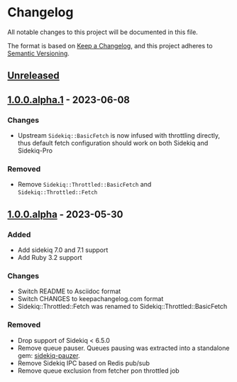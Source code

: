 # Changelog

All notable changes to this project will be documented in this file.

The format is based on [Keep a Changelog](https://keepachangelog.com/en/1.1.0/),
and this project adheres to [Semantic Versioning](https://semver.org/spec/v2.0.0.html).


## [Unreleased]


## [1.0.0.alpha.1] - 2023-06-08

### Changes

- Upstream `Sidekiq::BasicFetch` is now infused with throttling directly,
  thus default fetch configuration should work on both Sidekiq and Sidekiq-Pro


### Removed

- Remove `Sidekiq::Throttled::BasicFetch` and `Sidekiq::Throttled::Fetch`


## [1.0.0.alpha] - 2023-05-30

### Added

- Add sidekiq 7.0 and 7.1 support
- Add Ruby 3.2 support


### Changes

- Switch README to Asciidoc format
- Switch CHANGES to keepachangelog.com format
- Sidekiq::Throttled::Fetch was renamed to Sidekiq::Throttled::BasicFetch


### Removed

- Drop support of Sidekiq < 6.5.0
- Remove queue pauser. Queues pausing was extracted into a standalone gem:
  [sidekiq-pauzer](https://gitlab.com/ixti/sidekiq-pauzer).
- Remove Sidekiq IPC based on Redis pub/sub
- Remove queue exclusion from fetcher pon throttled job


[unreleased]: https://github.com/ixti/sidekiq-throttled/compare/v1.0.0.alpha.1...main
[1.0.0.alpha.1]: https://github.com/ixti/sidekiq-throttled/compare/v1.0.0.alpha...v1.0.0.alpha.1
[1.0.0.alpha]: https://github.com/ixti/sidekiq-throttled/compare/v0.16.1...v1.0.0.alpha
